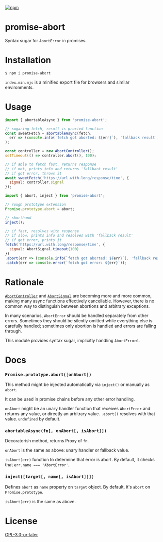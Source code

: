 [![npm](https://img.shields.io/npm/v/promise-abort.svg)](https://npmjs.com/package/promise-abort)

# promise-abort

Syntax sugar for `AbortError` in promises.

# Installation

```console
$ npm i promise-abort
```

`index.min.mjs` is a minified export file for browsers and similar environments.

# Usage

```mjs
import { abortableAsync } from 'promise-abort';

// sugaring fetch, result is proxied function
const sweetFetch = abortableAsync(fetch,
  err => (console.info(`fetch got aborted: ${err}`), 'fallback result')
);

const controller = new AbortController();
setTimeout(() => controller.abort(), 100);

// if able to fetch fast, returns response
// if not, prints info and returns 'fallback result'
// if got error, throws it
await sweetFetch('https://url.with.long/response/time', {
  signal: controller.signal
});
```

```mjs
import { abort, inject } from 'promise-abort';

// rough prototype extension
Promise.prototype.abort = abort;

// shorthand
inject();

// if fast, resolves with response
// if slow, prints info and resolves with 'fallback result'
// if got error, prints it
fetch('https://url.with.long/response/time', {
  signal: AbortSignal.timeout(100)
})
.abort(err => (console.info(`fetch got aborted: ${err}`), 'fallback result'))
.catch(err => console.error(`fetch got error: ${err}`));
```

# Rationale

[`AbortController`](https://developer.mozilla.org/en-US/docs/Web/API/AbortController)
and [`AbortSignal`](https://developer.mozilla.org/en-US/docs/Web/API/AbortSignal) are
becoming more and more common, making many async functions effectively cancellable.
However, there is no common way to distinguish between abortions and arbitrary exceptions.

In many scenarios, `AbortError` should be handled separately from other errors.
Sometimes they should be silently omitted while everything else is carefully handled;
sometimes only abortion is handled and errors are falling through.

This module provides syntax sugar, implicitly handling `AbortError`s.

# Docs

### `Promise.prototype.abort([onAbort])`

This method might be injected automatically via `inject()` or manually as `abort`.

It can be used in promise chains before any other error handling.

`onAbort` might be an unary handler function that receives `AbortError`
and returns any value, or directly an arbitrary value.
`.abort()` resolves with that value. `undefined` by default.

### `abortableAsync(fn[, onAbort[, isAbort]])`

Decoratorish method, returns Proxy of `fn`.

`onAbort` is the same as above: unary handler or fallback value.

`isAbort(err)` function to determine that error is abort.
By default, it checks that `err.name === 'AbortError'`.

### `inject([target[, name[, isAbort]]])`

Defines `abort` as `name` property on `target` object.
By default, it's `abort` on `Promise.prototype`.

`isAbort(err)` is the same as above.

# License

[GPL-3.0-or-later](https://github.com/LiviaMedeiros/promise-abort/blob/master/LICENSE)
